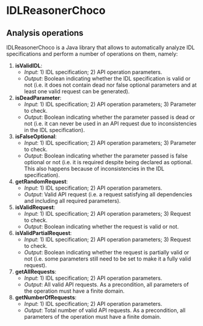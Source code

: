 # IDLReasonerChoco

## Analysis operations

IDLReasonerChoco is a Java library that allows to automatically analyze IDL specifications and perform a number of operations on them, namely:

1. **isValidIDL**:
	- *Input*: 1) IDL specification; 2) API operation parameters.
	- *Output*: Boolean indicating whether the IDL specification is valid or not (i.e. it does not contain dead nor false optional parameters and at least one valid request can be generated).
1. **isDeadParameter**:
	- *Input*: 1) IDL specification; 2) API operation parameters; 3) Parameter to check.
	- *Output*: Boolean indicating whether the parameter passed is dead or not (i.e. it can never be used in an API request due to inconsistencies in the IDL specification).
1. **isFalseOptional**:
	- *Input*: 1) IDL specification; 2) API operation parameters; 3) Parameter to check.
	- *Output*: Boolean indicating whether the parameter passed is false optional or not (i.e. it is required despite being declared as optional. This also happens because of inconsistencies in the IDL specification).
1. **getRandomRequest**:
	- *Input*: 1) IDL specification; 2) API operation parameters.
	- *Output*: Valid API request (i.e. a request satisfying all dependencies and including all required parameters).
1. **isValidRequest**:
	- *Input*: 1) IDL specification; 2) API operation parameters; 3) Request to check.
	- *Output*: Boolean indicating whether the request is valid or not.
1. **isValidPartialRequest**:
	- *Input*: 1) IDL specification; 2) API operation parameters; 3) Request to check.
	- *Output*: Boolean indicating whether the request is partially valid or not (i.e. some parameters still need to be set to make it a fully valid request).
1. **getAllRequests**:
	- *Input*: 1) IDL specification; 2) API operation parameters.
	- *Output*: All valid API requests. As a precondition, all parameters of the operation must have a finite domain.
1. **getNumberOfRequests**:
	- *Input*: 1) IDL specification; 2) API operation parameters.
	- *Output*: Total number of valid API requests. As a precondition, all parameters of the operation must have a finite domain.


<!---

This is an Analyzer that analyses the inter-dependencies bewteen parameters in an API REST.
The Analyzer object need the API Specifications giving by a URL (In yaml or json), a idl file, the operation name
and the operation type

```java
	Analyzer a = new Analyzer({.ild file}, {API Specifications URL},
	{Operation type (REEST)}, {Operation name});
```

## The Project structure

This is the current UML Class Diagram:

![UML Class Diagram](extra_resources/uml.png)

The ResolutorCreator class is the class where the resolver specified in the config.properties file will be created, currently the unique resolutor is Minizinc, but it is possible to add a new resolutor as Choco. Also this class will call a different constructor according to operating system, because the command console will be different depending on the operating system.

```java
		public ResolutorCreator() {

		this.osName = System.getProperty("os.name");
		this.extractDataFromProperties();

		if(this.compiler.equals("Minizinc")) {

			if(this.osName.contains("Windows")) {

				this.curentCompiler = new WindowsResolutor(this.fileRoute, this.solver);

			} else{

				this.curentCompiler = new MinizincResolutor(this.fileRoute, this.solver);
			}

		} else {
			this.curentCompiler = new Resolutor(fileRoute);
		}

```

So if we want to add a new resolutor we must create a Resolutor child and then, we must create a child of the new class made according to the operating system.

--->
